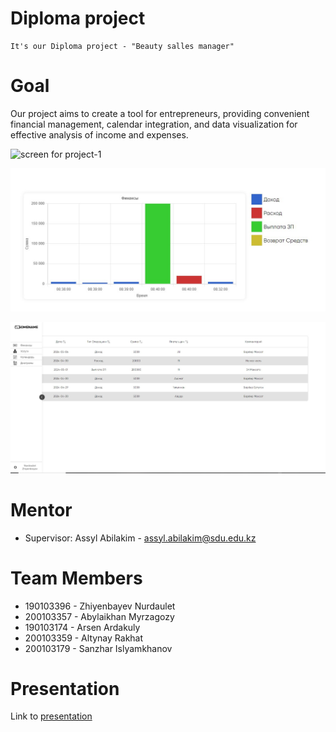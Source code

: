 # Diploma project
    It's our Diploma project - "Beauty salles manager"

# Goal
  Our project aims to create a tool for entrepreneurs, providing convenient financial management, calendar integration, and data visualization for effective analysis of income and   expenses.

![screen for project-1]([https://github.com/Abylaikhan12/diploma-work/blob/main/1.png)

![screen for project-2](https://github.com/Abylaikhan12/diploma-work/blob/main/2.png)

![screen for project-3](https://github.com/Abylaikhan12/diploma-work/blob/main/3.png)


# Mentor
- Supervisor: Assyl Abilakim - assyl.abilakim@sdu.edu.kz

# Team Members
- 190103396 - Zhiyenbayev Nurdaulet
- 200103357 - Abylaikhan Myrzagozy
- 190103174 - Arsen Ardakuly
- 200103359 - Altynay Rakhat
- 200103179 - Sanzhar Islyamkhanov

# Presentation
  Link to <a href="">presentation</a>
